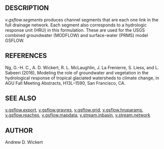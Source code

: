 ## DESCRIPTION

*v.gsflow.segments* produces channel segments that are each one link in
the full drainage network. Each segment also corresponds to a hydrologic
response unit (HRU) in this formulation. These are used for the USGS
combined groundwater (MODFLOW) and surface-water (PRMS) model GSFLOW.

## REFERENCES

Ng, G.-H. C., A. D. Wickert, R. L. McLaughlin, J. La Frenierre, S.
Liess, and L. Sabeeri (2016), Modeling the role of groundwater and
vegetation in the hydrological response of tropical glaciated watersheds
to climate change, in AGU Fall Meeting Abstracts, H13L–1590, San
Francisco, CA.

## SEE ALSO

[v.gsflow.export](v.gsflow.export.md),
[v.gsflow.gravres](v.gsflow.gravres.md),
[v.gsflow.grid](v.gsflow.grid.md),
[v.gsflow.hruparams](v.gsflow.hruparams.md),
[v.gsflow.reaches](v.gsflow.reaches.md),
[v.gsflow.mapdata](v.gsflow.mapdata.md),
[v.stream.inbasin](v.stream.inbasin.md),
[v.stream.network](v.stream.network.md)

## AUTHOR

Andrew D. Wickert
